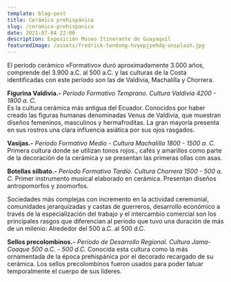 ```yaml
---
template: blog-post
title: Cerámica prehispánica
slug: /ceramica-prehispanica
date: 2021-07-04 22:00
description: Exposición Museo Itinerante de Guayaquil
featuredImage: /assets/fredrick-tendong-hvyepjyehdq-unsplash.jpg
---
```


El período cerámico «Formativo» duró aproximadamente 3.000 años, comprende del 3.900 a.C. al 500 a.C. y las culturas de la Costa identificadas con este período son las de Valdivia, Machalilla y Chorrera.  

**Figurina Valdivia.-** *Período Formativo Temprano. Cultura Valdivia 4200 - 1800 a. C.*  
Es la cultura cerámica más antigua del Ecuador. Conocidos por haber creado las figuras humanas denominadas Venus de Valdivia, que muestran diseños femeninos, masculinos y hermafroditas. La gran mayoría presenta en sus rostros una clara influencia asiática por sus ojos rasgados.  

**Vasijas.-** *Período Formativo Medio - Cultura Machalilla 1800 - 1500 a. C.*
Primera cultura donde se utilizan tonos rojos., cafés y amarillos como parte de la decoración de la cerámica y se presentan las primeras ollas con asas.

**Botellas silbato.-** *Período Formativo Tardío. Cultura Chorrera 1500 - 500 a. C.*
Primer instrumento musical elaborado en cerámica. Presentan diseños antropomorfos y zoomorfos.

Sociedades más complejas con incremento en la actividad ceremonial, comunidades jerarquizadas y castas de guerreros, desarrollo económico a través de la especialización del trabajo y el intercambio comercial son los principales rasgos que diferencian al período que tuvo una duración de más de un milenio: Alrededor del 500 a.C. al 500 d.C.

**Sellos precolombinos.-** *Período de Desarrollo Regional. Cultura Jama-Coaque 500 a.C. - 500 d.C.*
Conocida esta cultura como la más ornamentada de la época prehispánica por el decorado recargado de su cerámica. Los sellos precolombinos fueron usados para poder tatuar temporalmente el cuerpo de sus líderes.
